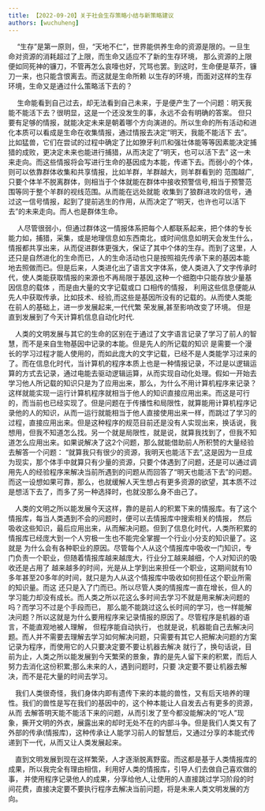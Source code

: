 ```yaml
---
title: 【2022-09-20】关于社会生存策略小结与新策略建议
authors: [wuchuheng]
---
```


  &emsp; “生存”是第一原则，但，“天地不仁”，世界能供养生命的资源是限的。一旦生命对资源的消耗超过了上限，而生命又适应不了新的生存环境，
那么资源的上限便如同死神的镰刀，不管再怎么哀嚎也好，咒骂也罢。到这时，生命便是草芥，镰刀一来，也只能含恨离去。而这就是生命所赖 
  以生存的环境，而面对这样的生存环境，生命又是通过什么策略活下去的？  

&emsp;  生命能看到自己过去，却无法看到自己未来，于是便产生了一个问题：明天我能不能活下去？很明显，这是一个还没发生的事，永远不会有明确的答案。
但只要有足够的情报，就能决定未来是朝着哪个方向演进的。所以生命的所有活动和进化本质可以看成是生命在收集情报，通过情报去决定“明天，我能不能活下
  去”。比如猛兽，它们在尝试的过程中确定了比如獠牙利爪和强壮体能等等因素能决定捕猎的成败，更决定未来也能进行捕猎，从而决定了“明天，也可以活下去”
  这一未来走向。而这些情报将会写进行生命的基因成为本能，传递下去。而弱小的个体，则可以依靠群体收集和共享情报，比如羊群，羊群越大，则羊群看到的
  范围越广,只要个体羊不脱离群体，则相当于个体就能在群体中接收预警信号,相当于预警范围等同于整个羊群的视线范围。从而能在远处就能
收集到了狼群进攻的信号，通过这一信号情报，起到了提前逃生的作用，从而决定了“明天，也许也可以活下去”的未来走向。而人也是群体生命。  

&emsp; 人尽管很弱小，但通过群体这一情报体系把每个人都联系起来，把个体的专长能力如，捕猎，采集，或是地理信息如东西南北，或时间信息如明天会发生什么， 情报都共享出来，从而促进群体更强大，保证了其中个体的生存。而到了这里，人还只是自然进化的生命而已，人的生命活动也只是按照祖先传承下来的基因本能 地去照做而已。但是后来，人类进化出了语言文字体系，使人类进入了文字传承时代，使人类能获取情报的来源也不再局限于基因,这种一个细胞中只能存放少量基因信息的载体 ，而是由大量的文字记载或口 口相传的情报， 利用这些信息便能从先人中获取传承，比如技术、经验,而这些是基因所没有的记载的。从而使人类能在前人的基础上，进一步发展起来,一代代繁 荣发展,甚至影响改变了环境。 但是直到发展到了今天计算机信息自动化时代.  

&emsp;人类的文明发展与其它的生命的区别在于通过了文字语言记录了学习了前人的智慧，而不是来自生物基因中记录的本能。但是先人的所记载的知识
是需要一个漫长的学习过程才能人使用的，而如此庞大的文字记载，已经不是人类能学习过来的了。而在信息化时代，当计算机的程序本质上也是一种情报记录，不过是以逻辑运算的方式去记录，通过电能去驱动逻辑运算，从而实现自动化处理。假如一开始去学习他人所记载的知识只是为了应用出来，那么，为什么不用计算机程序来记录？这样就能实现一运行计算机程序就相当于他人的知识直接应用出来。而这是可行的，而当前也已经实现了。但是问题在于传播性和局限性，就算能用计算机程序记录他的人的知识，从而一运行就能相当于他人直接使用出来一样，而跳过了学习的过程，直接应用出来。但是这种程序的规范目前还是没有人实现出来，换话说，我想用，但我不知道怎么找。另一个就是局限性，就是说，就算我找到了，但我不知道怎么应用出来。如果说解决了这2个问题，那么就能借助前人所积赞的大量经验去解答一个问题： “就算我只有很少的资源，我明天也能活下去”,这是因为一旦成为现实，那个体手中就算只有少量的资源，只要个体遇到了问题，还是可以通过调用先人的经验程序来解决当前所遇到的问题从而回答了“明天也能活下去”的问题。而这一设想如果可靠，那么，也就缓解人天生想占有更多资源的欲望，其本质不过是想活下去了，而多了另一种选择时，也就没那么身不由己了。   

&emsp;人类的文明之所以能发展今天这样，靠的是前人的积累下来的情报库。有了这个情报库，每当人类遇到不会的问题时，便可以去情报库中搜索相关的情报，
然后吸收这些知识，最后应用出来，从而解决问题。但到了信息化时代，人类所积累的情报库已经庞大到一个人穷极一生也不能完全掌握一个行业小分支的知识量了。这就是
为什么会有各种职业的原因。尽管每个人从这个情报库中吸收一门知识，专门负责一个职业，但随着情报库越来越庞大，行业分工越来越细，个人对知识的吸收还是占用了
越来越多的时间，光是从上学到出来担任一个职业，这期间就有10多年甚至20多年的时间，就只是为人从这个情报库中吸收如何担任这个职业所需的知识量。而这
还只是入了门而已。所以尽管人类的情报库一直在增长，但人的学习能力却没有成长。而人类之所以花这么多时间去学习不就是用来解决问题的吗？而学习不过是个手段而已，
那么能不能跳过这么长时间的学习，也一样能解决问题？所以这就是为什么要用程序来记录情报的原因了。尽管程序是机器的语言，不能直观地被人理解， 但程序能自动执行，
也就是说，机器能自己去解决问题。而人并不需要去理解去学习如何解决问题，只需要有其它人把解决问题的方案记录为程序，而使用它的人只要决定要不要让机器去解决
就行了，换句话说，目前为止，人类之所以能发展到今天繁荣的景象，靠的是先人留下来的积累，而后人努力去消化这份积累;那么未来的人，遇到问题时，只要
决定要不要让机器去解决，而不是花大量的时间去学习。  

&emsp;我们人类很奇怪，我们身体内即有遗传下来的本能的兽性，又有后天培养的理性。我们的兽性是写在我们的基因中的，这个种本能让人自发去占有更多的资源，从而
去解答明天能不能活下来的问题，从而引发了至今都没能解决的“吃人”现象，撕开文明的外衣，展露出来的却时无处不在的内部斗争。但是我们人类又有了外部的传承(情报库)，这种传承让人能学习前人的智慧后，又通过分享的本能式传递到下一代，从而又让人类发展起来。  

&emsp;直到文明发展到现在这样繁荣，人才逐渐脱离野蛮。而这都是基于人类情报库的成果，所以我完全有理由相信，利用好人类的情报库，引导人们去做自己喜欢做的事， 并使用程序记录他人的成果，分享给他人,让使用的人直接跳过学习阶段的时间花费，直接决定要不要执行程序去解决当前问题，将是未来人类文明发展的方向。
